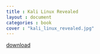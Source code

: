 ```yaml
---
title : Kali Linux Revealed
layout : document
categories : book
cover : "kali_linux_revealed.jpg"
---
```

[download](https://kali.training/downloads/Kali-Linux-Revealed-1st-edition.pdf "Download PDF")

